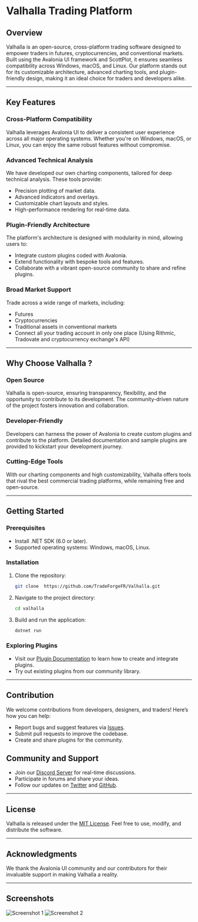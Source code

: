 # Valhalla Trading Platform

## Overview
Valhalla is an open-source, cross-platform trading software designed to empower traders in futures, cryptocurrencies, and conventional markets. Built using the Avalonia UI framework and ScottPlot, it ensures seamless compatibility across Windows, macOS, and Linux. Our platform stands out for its customizable architecture, advanced charting tools, and plugin-friendly design, making it an ideal choice for traders and developers alike.

---

## Key Features

### Cross-Platform Compatibility
Valhalla leverages Avalonia UI to deliver a consistent user experience across all major operating systems. Whether you're on Windows, macOS, or Linux, you can enjoy the same robust features without compromise.

### Advanced Technical Analysis
We have developed our own charting components, tailored for deep technical analysis. These tools provide:
- Precision plotting of market data.
- Advanced indicators and overlays.
- Customizable chart layouts and styles.
- High-performance rendering for real-time data.

### Plugin-Friendly Architecture
The platform's architecture is designed with modularity in mind, allowing users to:
- Integrate custom plugins coded with Avalonia.
- Extend functionality with bespoke tools and features.
- Collaborate with a vibrant open-source community to share and refine plugins.

### Broad Market Support
Trade across a wide range of markets, including:
- Futures
- Cryptocurrencies
- Traditional assets in conventional markets
- Connect all your trading account in only one place (Using Rithmic, Tradovate and cryptocurrency exchange's API)

---

## Why Choose Valhalla ?

### Open Source
Valhalla is open-source, ensuring transparency, flexibility, and the opportunity to contribute to its development. The community-driven nature of the project fosters innovation and collaboration.

### Developer-Friendly
Developers can harness the power of Avalonia to create custom plugins and contribute to the platform. Detailed documentation and sample plugins are provided to kickstart your development journey.

### Cutting-Edge Tools
With our charting components and high customizability, Valhalla offers tools that rival the best commercial trading platforms, while remaining free and open-source.

---

## Getting Started

### Prerequisites
- Install .NET SDK (6.0 or later).
- Supported operating systems: Windows, macOS, Linux.

### Installation
1. Clone the repository:
   ```sh
   git clone  https://github.com/TradeForgeFR/Valhalla.git  
   ```
2. Navigate to the project directory:
   ```sh
   cd valhalla
   ```
3. Build and run the application:
   ```sh
   dotnet run
   ```

### Exploring Plugins
- Visit our [Plugin Documentation](link-to-plugin-docs) to learn how to create and integrate plugins.
- Try out existing plugins from our community library.

---

## Contribution
We welcome contributions from developers, designers, and traders! Here’s how you can help:
- Report bugs and suggest features via [Issues](https://github.com/TradeForgeFR/Valhalla/issues).
- Submit pull requests to improve the codebase.
- Create and share plugins for the community.


## Community and Support
- Join our [Discord Server](link-to-discord) for real-time discussions.
- Participate in forums and share your ideas.
- Follow our updates on [Twitter](link-to-twitter) and [GitHub](link-to-github).

---

## License
Valhalla is released under the [MIT License](LICENSE). Feel free to use, modify, and distribute the software.

---

## Acknowledgments
We thank the Avalonia UI community and our contributors for their invaluable support in making Valhalla a reality.

---

## Screenshots
![Screenshot 1](link-to-screenshot1)
![Screenshot 2](link-to-screenshot2)

